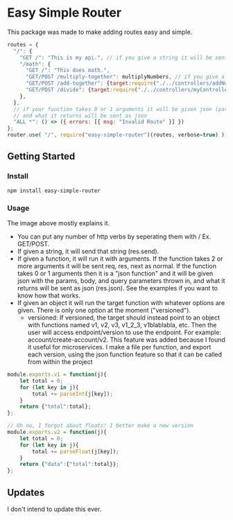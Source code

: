 # Easy Simple Router
This package was made to make adding routes easy and simple.
```js
routes = {
  "/": {
    "GET /": "This is my api.", // if you give a string it will be sent
    "/math": {
      "GET /": "This does math.",
      "GET/POST /multiply-together": multiplyNumbers, // if you give a function it will be called
      "GET/POST /add-together": {target:require("./../controllers/addNumbers"), versioned:true}, // this is for versioning
      "GET/POST /divide": {target:require("./../controllers/myController").divide, versioned:true},
    },
  },
  // if your function takes 0 or 1 arguments it will be given json (params, body, query values)
  // and what it returns will be sent as json
  "ALL *": () => ({ errors: [{ msg: "Invalid Route" }] })
};
router.use( "/", require("easy-simple-router")(routes, verbose=true) );
```
## Getting Started
### Install
```
npm install easy-simple-router
```
### Usage
The image above mostly explains it.
* You can put any number of http verbs by seperating them with / Ex. GET/POST.
* If given a string, it will send that string (res.send).
* If given a function, it will run it with arguments. If the function takes 2 or more arguments it will be sent req, res, next as normal. If the function takes 0 or 1 arguments then it is a "json function" and it will be given json with the params, body, and query parameters thrown in, and what it returns will be sent as json (res.json). See the examples if you want to know how that works.
* If given an object it will run the target function with whatever options are given. There is only one option at the moment ("versioned").
  * versioned: If versioned, the target should instead point to an object with functions named v1, v2, v3, v1_2_3, v1blablabla, etc. Then the user will access endpoint/version to use the endpoint. For example: account/create-account/v2. This feature was added because I found it useful for microservices. I make a file per function, and export each version, using the json function feature so that it can be called from within the project

```js
module.exports.v1 = function(j){
    let total = 0;
    for (let key in j){
        total += parseInt(j[key]);
    }
    return {"total":total};
};

// Oh no, I forgot about floats! I better make a new version
module.exports.v2 = function(j){
    let total = 0;
    for (let key in j){
        total += parseFloat(j[key]);
    }
    return {"data":{"total":total}};
};
```
## Updates
I don't intend to update this ever.